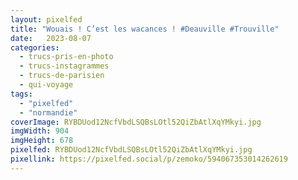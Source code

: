 ```yaml
---
layout: pixelfed
title: "Wouais ! C’est les wacances ! #Deauville #Trouville"
date:   2023-08-07
categories: 
  - trucs-pris-en-photo
  - trucs-instagrammes
  - trucs-de-parisien
  - qui-voyage
tags: 
  - "pixelfed"
  - "normandie"
coverImage: RYBDUod12NcfVbdLSQBsLOtl52QiZbAtlXqYMkyi.jpg
imgWidth: 904
imgHeight: 678
pixelfed: RYBDUod12NcfVbdLSQBsLOtl52QiZbAtlXqYMkyi.jpg
pixellink: https://pixelfed.social/p/zemoko/594067353014262619
---
```

